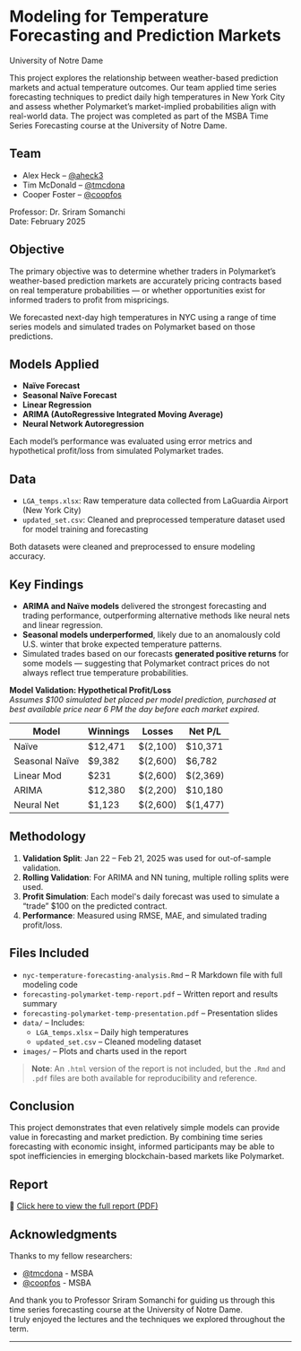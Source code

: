 # Modeling for Temperature Forecasting and Prediction Markets 
 University of Notre Dame

This project explores the relationship between weather-based prediction markets and actual temperature outcomes. Our team applied time series forecasting techniques to predict daily high temperatures in New York City and assess whether Polymarket’s market-implied probabilities align with real-world data. The project was completed as part of the MSBA Time Series Forecasting course at the University of Notre Dame.

## Team
 
- Alex Heck – [@aheck3](https://github.com/aheck3)  
- Tim McDonald – [@tmcdona](https://github.com/tmcdona)  
- Cooper Foster – [@coopfos](https://github.com/coopfos)  

Professor: Dr. Sriram Somanchi  
Date: February 2025  

## Objective

The primary objective was to determine whether traders in Polymarket’s weather-based prediction markets are accurately pricing contracts based on real temperature probabilities — or whether opportunities exist for informed traders to profit from mispricings.

We forecasted next-day high temperatures in NYC using a range of time series models and simulated trades on Polymarket based on those predictions.

## Models Applied

- **Naïve Forecast**  
- **Seasonal Naïve Forecast**  
- **Linear Regression**  
- **ARIMA (AutoRegressive Integrated Moving Average)**  
- **Neural Network Autoregression**

Each model’s performance was evaluated using error metrics and hypothetical profit/loss from simulated Polymarket trades.

## Data

- `LGA_temps.xlsx`: Raw temperature data collected from LaGuardia Airport (New York City)
- `updated_set.csv`: Cleaned and preprocessed temperature dataset used for model training and forecasting

Both datasets were cleaned and preprocessed to ensure modeling accuracy.

## Key Findings

- **ARIMA and Naïve models** delivered the strongest forecasting and trading performance, outperforming alternative methods like neural nets and linear regression.
- **Seasonal models underperformed**, likely due to an anomalously cold U.S. winter that broke expected temperature patterns.
- Simulated trades based on our forecasts **generated positive returns** for some models — suggesting that Polymarket contract prices do not always reflect true temperature probabilities.

**Model Validation: Hypothetical Profit/Loss**  
_Assumes $100 simulated bet placed per model prediction, purchased at best available price near 6 PM the day before each market expired._

| Model          | Winnings | Losses   | Net P/L  |
|----------------|----------|----------|----------|
| Naïve          | $12,471  | $(2,100) | $10,371  |
| Seasonal Naïve | $9,382   | $(2,600) | $6,782   |
| Linear Mod     | $231     | $(2,600) | $(2,369) |
| ARIMA          | $12,380  | $(2,200) | $10,180  |
| Neural Net     | $1,123   | $(2,600) | $(1,477) |


## Methodology

1. **Validation Split**: Jan 22 – Feb 21, 2025 was used for out-of-sample validation.
2. **Rolling Validation**: For ARIMA and NN tuning, multiple rolling splits were used.
3. **Profit Simulation**: Each model's daily forecast was used to simulate a “trade” $100 on the predicted contract.
4. **Performance**: Measured using RMSE, MAE, and simulated trading profit/loss.

## Files Included

- `nyc-temperature-forecasting-analysis.Rmd` – R Markdown file with full modeling code  
- `forecasting-polymarket-temp-report.pdf` – Written report and results summary  
- `forecasting-polymarket-temp-presentation.pdf` – Presentation slides  
- `data/` – Includes:
  - `LGA_temps.xlsx` – Daily high temperatures
  - `updated_set.csv` – Cleaned modeling dataset  
- `images/` – Plots and charts used in the report  

> **Note**: An `.html` version of the report is not included, but the `.Rmd` and `.pdf` files are both available for reproducibility and reference.

## Conclusion

This project demonstrates that even relatively simple models can provide value in forecasting and market prediction. By combining time series forecasting with economic insight, informed participants may be able to spot inefficiencies in emerging blockchain-based markets like Polymarket.

## Report

📄 [Click here to view the full report (PDF)](forecasting-polymarket-temp-report.pdf)

## Acknowledgments

Thanks to my fellow researchers:
- [@tmcdona](https://github.com/tmcdona) - MSBA
- [@coopfos](https://github.com/coopfos) - MSBA 

And thank you to Professor Sriram Somanchi for guiding us through this time series forecasting course at the University of Notre Dame.  
I truly enjoyed the lectures and the techniques we explored throughout the term.

---

